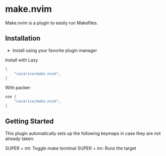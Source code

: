 # make.nvim

Make.nvim is a plugin to easily run Makefiles.



## Installation

- Install using your favorite plugin manager

Install with Lazy

```lua
{
    "cacarico/make.nvim",
}
```

With packer:
```lua
use {
    "cacarico/make.nvim",
}
```


## Getting Started

This plugin automatically sets up the following keymaps in case they are not already taken:

SUPER + mt: Toggle make terminal
SUPER + mr: Runs the target
